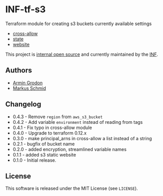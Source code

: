 # INF-tf-s3

Terraform module for creating s3 buckets
currently available settings
- [cross-allow](cross-allow/README.md)
- [state](state/README.md)
- [website](website/README.md)


This project is [internal open source](https://en.wikipedia.org/wiki/Inner_source)
and currently maintained by the [INF](https://github.com/orgs/ryte/teams/inf).

## Authors

- [Armin Grodon](https://github.com/x4121)
- [Markus Schmid](https://github.com/h0raz)

## Changelog

- 0.4.3 - Remove `region` from `aws_s3_bucket`
- 0.4.2 - Add variable `environment` instead of reading from tags
- 0.4.1 - Fix typo in cross-allow module
- 0.4.0 - Upgrade to terraform 0.12.x
- 0.3.0 - make principal\_arns in cross-allow a list instead of a string
- 0.2.1 - bugfix of bucket name
- 0.2.0 - added encryption, streamlined variable names
- 0.1.1 - added s3 static website
- 0.1.0 - Initial release.

## License

This software is released under the MIT License (see `LICENSE`).

